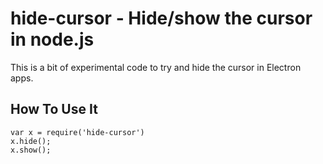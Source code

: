 hide-cursor - Hide/show the cursor in node.js
========================================================

This is a bit of experimental code to try and hide the cursor in Electron apps.


## How To Use It
```
var x = require('hide-cursor')
x.hide();
x.show();
```
